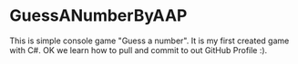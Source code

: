 # GuessANumberByAAP
This is simple console game "Guess a number". It is my first created game with C#. OK we learn how to pull and commit to out GitHub Profile :). 

